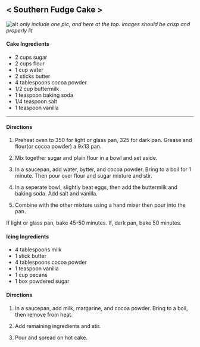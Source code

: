 

## < Southern Fudge Cake >

![alt](https://images.unsplash.com/photo-1504185945330-7a3ca1380535?ixlib=rb-1.2.1&ixid=eyJhcHBfaWQiOjEyMDd9&auto=format&fit=crop&w=1521&q=80)
*only include one pic, and here at the top. images should be crisp and properly lit*

#### Cake Ingredients

* 2 cups sugar
* 2 cups flour
* 1 cup water
* 2 sticks butter
* 4 tablespoons cocoa powder
* 1/2 cup buttermilk
* 1 teaspoon baking soda
* 1/4 teaspoon salt
* 1 teaspoon vanilla

---

#### Directions

1. Preheat oven to 350 for light or glass pan, 325 for dark pan. Grease and flour(or cocoa powder) a 9x13 pan.

2. Mix together sugar and plain flour in a bowl and set aside.

3. In a saucepan, add water, bytter, and cocoa powder. Bring to a boil for 1 minute. Then pour over flour and sugar mixture and stir.

4. In a seperate bowl, slightly beat eggs, then add the buttermilk and baking soda. Add salt and vanilla.

5. Combine with the other mixture using a hand mixer then pour into the pan.

If light or glass pan, bake 45-50 minutes.
If, dark pan, bake 50 minutes.

#### Icing Ingredients
* 4 tablespoons milk
* 1 stick butter
* 4 tablespoons cocoa powder
* 1 teaspoon vanilla
* 1 cup pecans
* 1 box powdered sugar

#### Directions
1. In a saucepan, add milk, margarine, and cocoa powder. Bring to a boil, then remove from heat.

2. Add remaining ingredients and stir.

3. Pour and spread on hot cake. 











<!--  -->
